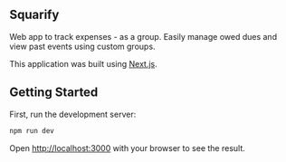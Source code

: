 ## Squarify
Web app to track expenses - as a group. Easily manage owed dues and view past events using custom groups.


This application was built using [Next.js](https://nextjs.org/).

## Getting Started

First, run the development server:

```bash
npm run dev
```

Open [http://localhost:3000](http://localhost:3000) with your browser to see the result.
